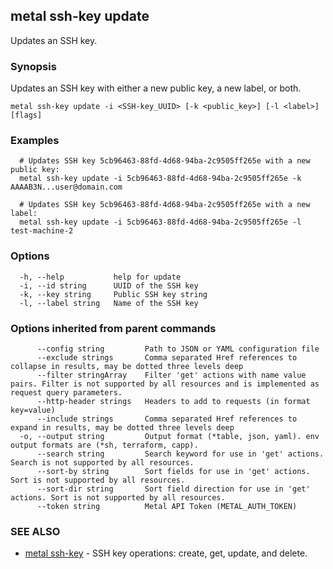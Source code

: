 ## metal ssh-key update

Updates an SSH key.

### Synopsis

Updates an SSH key with either a new public key, a new label, or both.

```
metal ssh-key update -i <SSH-key_UUID> [-k <public_key>] [-l <label>] [flags]
```

### Examples

```
  # Updates SSH key 5cb96463-88fd-4d68-94ba-2c9505ff265e with a new public key: 
  metal ssh-key update -i 5cb96463-88fd-4d68-94ba-2c9505ff265e -k AAAAB3N...user@domain.com
  
  # Updates SSH key 5cb96463-88fd-4d68-94ba-2c9505ff265e with a new label:
  metal ssh-key update -i 5cb96463-88fd-4d68-94ba-2c9505ff265e -l test-machine-2
```

### Options

```
  -h, --help           help for update
  -i, --id string      UUID of the SSH key
  -k, --key string     Public SSH key string
  -l, --label string   Name of the SSH key
```

### Options inherited from parent commands

```
      --config string         Path to JSON or YAML configuration file
      --exclude strings       Comma separated Href references to collapse in results, may be dotted three levels deep
      --filter stringArray    Filter 'get' actions with name value pairs. Filter is not supported by all resources and is implemented as request query parameters.
      --http-header strings   Headers to add to requests (in format key=value)
      --include strings       Comma separated Href references to expand in results, may be dotted three levels deep
  -o, --output string         Output format (*table, json, yaml). env output formats are (*sh, terraform, capp).
      --search string         Search keyword for use in 'get' actions. Search is not supported by all resources.
      --sort-by string        Sort fields for use in 'get' actions. Sort is not supported by all resources.
      --sort-dir string       Sort field direction for use in 'get' actions. Sort is not supported by all resources.
      --token string          Metal API Token (METAL_AUTH_TOKEN)
```

### SEE ALSO

* [metal ssh-key](metal_ssh-key.md)	 - SSH key operations: create, get, update, and delete.

